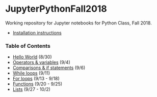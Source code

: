 # JupyterPythonFall2018

Working repository for Jupyter notebooks for Python Class, Fall 2018.

- [Installation instructions](https://github.com/sathayas/JupyterPythonFall2018/blob/master/Installation.ipynb)

### Table of Contents
- [Hello World](https://github.com/sathayas/JupyterPythonFall2018/blob/master/HelloWorld.ipynb) (8/30)
- [Operators & variables](https://github.com/sathayas/JupyterPythonFall2018/blob/master/Operators.ipynb) (9/4)
- [Comparisons & if statements](https://github.com/sathayas/JupyterPythonFall2018/blob/master/If.ipynb) (9/6)
- [While loops](https://github.com/sathayas/JupyterPythonFall2018/blob/master/While.ipynb) (9/11)
- [For loops](https://github.com/sathayas/JupyterPythonFall2018/blob/master/For.ipynb) (9/13 - 9/18)
- [Functions](https://github.com/sathayas/JupyterPythonFall2018/blob/master/Function.ipynb) (9/20 - 9/25)
- [Lists](https://github.com/sathayas/JupyterPythonFall2018/blob/master/Function.ipynb) (9/27 - 10/2)
